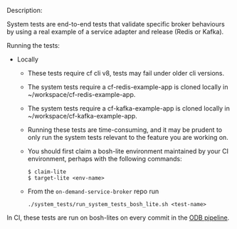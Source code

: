 Description: 

System tests are end-to-end tests that validate specific broker behaviours by using a real example of a service adapter and release (Redis or Kafka). 

Running the tests:
- Locally 
  - These tests require cf cli v8, tests may fail under older cli versions.
  - The system tests require a cf-redis-example-app is cloned locally in ~/workspace/cf-redis-example-app.
  - The system tests require a cf-kafka-example-app is cloned locally in ~/workspace/cf-kafka-example-app.
  - Running these tests are time-consuming, and it may be prudent to only run the system tests relevant to the feature you are working on.
  - You should first claim a bosh-lite environment maintained by your CI environment, perhaps with the following commands:
  
     ```
     $ claim-lite
     $ target-lite <env-name>
     ```
  

  - From the `on-demand-service-broker` repo run

     ```
     ./system_tests/run_system_tests_bosh_lite.sh <test-name> 
     ```

  
In CI, these tests are run on bosh-lites on every commit in the [ODB pipeline](https://dedicated-mysql.ci.cf-app.com/teams/main/pipelines/odb).
